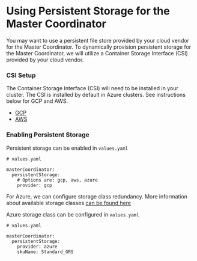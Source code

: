 # Using Persistent Storage for the Master Coordinator

You may want to use a persistent file store provided by your cloud vendor for the Master Coordinator.
To dynamically provision persistent storage for the Master Coordinator, we will utilize
a Container Storage Interface (CSI) provided by your cloud vendor.

### CSI Setup
The Container Storage Interface (CSI) will need to be installed in your cluster. The CSI is installed by
default in Azure clusters. See instructions below for GCP and AWS.
* [GCP](https://cloud.google.com/kubernetes-engine/docs/how-to/persistent-volumes/gce-pd-csi-driver#enabling_the_on_an_existing_cluster)
* [AWS](https://docs.aws.amazon.com/eks/latest/userguide/efs-csi.html)

### Enabling Persistent Storage
Persistent storage can be enabled in `values.yaml`
```
# values.yaml

masterCoordinator:
  persistentStorage:
    # Options are: gcp, aws, azure
    provider: gcp
```

For Azure, we can configure storage class redundancy. More information about available storage classes
[can be found here](https://learn.microsoft.com/en-us/azure/aks/azure-csi-files-storage-provision#create-a-storage-class)

Azure storage class can be configured in `values.yaml`
```
# values.yaml

masterCoordinator:
  persistentStorage:
    provider: azure
    skuName: Standard_GRS
```
